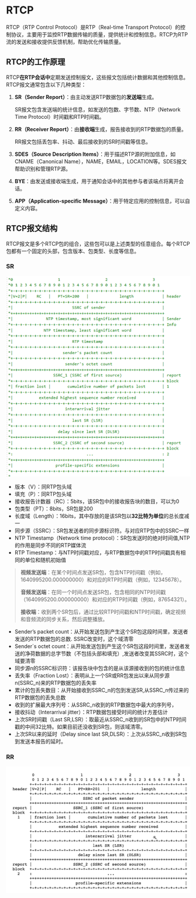 # RTCP

RTCP（RTP Control Protocol）是RTP（Real-time Transport Protocol）的控制协议，主要用于监控RTP数据传输的质量，提供统计和控制信息。RTCP为RTP流的发送和接收提供反馈机制，帮助优化传输质量。

## RTCP的工作原理

RTCP**在RTP会话中**定期发送控制报文，这些报文包括统计数据和其他控制信息。RTCP报文通常包含以下几种类型：

1. **SR（Sender Report）**：由主动发送RTP数据包的**发送端**生成。

   SR报文包含发送端的统计信息，如发送的包数、字节数、NTP（Network Time Protocol）时间戳和RTP时间戳。

2. **RR（Receiver Report）**：由**接收端**生成，报告接收到的RTP数据包的质量。

   RR报文包括丢包率、抖动、最后接收到的SR时间戳等信息。

3. **SDES（Source Description Items）**：用于描述RTP源的附加信息，如CNAME（Canonical Name），NAME，EMAIL，LOCATION等。SDES报文帮助识别和管理RTP源。

4. **BYE**：由发送或接收端生成，用于通知会话中的其他参与者该端点将离开会话。

5. **APP（Application-specific Message）**：用于特定应用的控制信息，可以自定义内容。

## RTCP报文结构

RTCP报文是多个RTCP包的组合，这些包可以是上述类型的任意组合。每个RTCP包都有一个固定的头部，包含版本、包类型、长度等信息。

### SR

![sr](./RTCP.assets/1c46b806e6e97fc5f47731e4bd2d65f0.png)

- 版本（V）：同RTP包头域
- 填充（P）：同RTP包头域
- 接收报告计数器（RC）：5bits，该SR包中的接收报告块的数目，可以为0
- 包类型（PT）：8bits，SR包是200
- 长度域（Length）：16bits，其中存放的是该SR包以**32比特为单位**的总长度减一
- 同步源（SSRC）：SR包发送者的同步源标识符。与对应RTP包中的SSRC一样
- NTP Timestamp（Network time protocol）：SR包发送时的绝对时间值,NTP的作用是同步不同的RTP媒体流
- RTP Timestamp：与NTP时间戳对应，与RTP数据包中的RTP时间戳具有相同的单位和随机初始值

> **视频发送端**：在某个时间点发送SR包，包含NTP时间戳（例如，1640995200.000000000）和对应的RTP时间戳（例如，12345678）。
>
> **音频发送端**：在同一个时间点发送SR包，包含相同的NTP时间戳（1640995200.000000000）和对应的RTP时间戳（例如，87654321）。
>
> **接收端**：收到两个SR包后，通过比较RTP时间戳和NTP时间戳，确定视频和音频流的同步关系，然后调整播放。

- Sender’s packet count：从开始发送包到产生这个SR包这段时间里，发送者发送的RTP数据包的总数. SSRC改变时，这个域清零
- Sender`s octet count：从开始发送包到产生这个SR包这段时间里，发送者发送的净荷数据的总字节数（不包括头部和填充）,发送者改变其SSRC时，这个域要清零
- 同步源n的SSRC标识符：该报告块中包含的是从该源接收到的包的统计信息
- 丢失率（Fraction Lost）：表明从上一个SR或RR包发出以来从同步源n(SSRC_n)来的RTP数据包的丢失率
- 累计的包丢失数目：从开始接收到SSRC_n的包到发送SR,从SSRC_n传过来的RTP数据包的丢失总数
- 收到的扩展最大序列号：从SSRC_n收到的RTP数据包中最大的序列号，
- 接收抖动（Interarrival jitter）：RTP数据包接受时间的统计方差估计
- 上次SR时间戳（Last SR,LSR）：取最近从SSRC_n收到的SR包中的NTP时间戳的中间32比特。如果目前还没收到SR包，则该域清零。
- 上次SR以来的延时（Delay since last SR,DLSR）：上次从SSRC_n收到SR包到发送本报告的延时。

### RR

![RR](./RTCP.assets/1cff90bc8baadf74e2991a661b18b135.png)